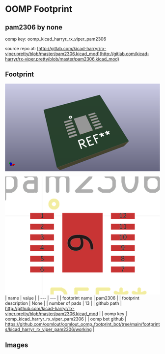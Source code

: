 # OOMP Footprint  
## pam2306  by none  
  
oomp key: oomp_kicad_harryr_rx_viper_pam2306  
  
source repo at: [http://gitlab.com/kicad-harryr/rx-viper.pretty/blob/master/pam2306.kicad_mod](http://gitlab.com/kicad-harryr/rx-viper.pretty/blob/master/pam2306.kicad_mod)  
## Footprint  
  
[![working_kicad_pcb_3d.png](working_kicad_pcb_3d_600.png)](working_kicad_pcb_3d.png)  
  
[![working.png](working_600.png)](working.png)  
| name | value | 
| --- | --- | 
| footprint name | pam2306 | 
| footprint description | None | 
| number of pads | 13 | 
| github path | http://github.com/kicad-harryr/rx-viper.pretty/blob/master/pam2306.kicad_mod | 
| oomp key | oomp_kicad_harryr_rx_viper_pam2306 | 
| oomp bot github | https://github.com/oomlout/oomlout_oomp_footprint_bot/tree/main/footprints/kicad_harryr_rx_viper_pam2306/working | 
## Images  
